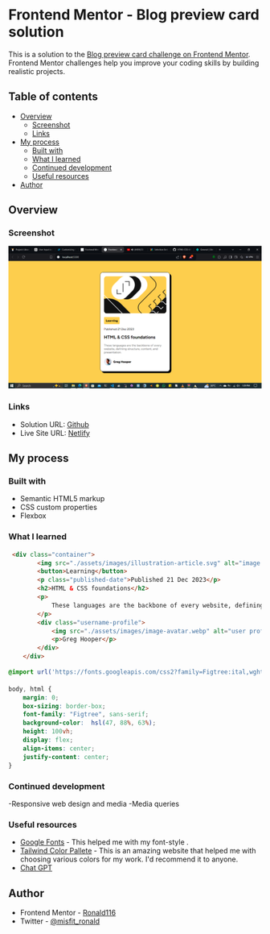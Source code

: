 # Frontend Mentor - Blog preview card solution

This is a solution to the [Blog preview card challenge on Frontend Mentor](https://www.frontendmentor.io/challenges/blog-preview-card-ckPaj01IcS). Frontend Mentor challenges help you improve your coding skills by building realistic projects.

## Table of contents

- [Overview](#overview)
  - [Screenshot](#screenshot)
  - [Links](#links)
- [My process](#my-process)
  - [Built with](#built-with)
  - [What I learned](#what-i-learned)
  - [Continued development](#continued-development)
  - [Useful resources](#useful-resources)
- [Author](#author)

## Overview

### Screenshot

![screenshot of my work](./assets/screenshot/Screenshot%20(7).png)

### Links

- Solution URL: [Github](https://github.com/Ronald116/FRONTEND_MENTOR/tree/main/02_blog_preview)
- Live Site URL: [Netlify](https://animated-biscuit-4924d4.netlify.app/)

## My process

### Built with

- Semantic HTML5 markup
- CSS custom properties
- Flexbox

### What I learned

```html
 <div class="container">
        <img src="./assets/images/illustration-article.svg" alt="image illustration">
        <button>Learning</button>
        <p class="published-date">Published 21 Dec 2023</p>
        <h2>HTML & CSS foundations</h2>
        <p>
            These languages are the backbone of every website, defining structure, content, and presentation.
        </p>
        <div class="username-profile">
            <img src="./assets/images/image-avatar.webp" alt="user profile">
            <p>Greg Hooper</p>
        </div>
    </div>
```

```css
@import url('https://fonts.googleapis.com/css2?family=Figtree:ital,wght@0,300..900;1,300..900&display=swap');

body, html {
    margin: 0;
    box-sizing: border-box;
    font-family: "Figtree", sans-serif;
    background-color:  hsl(47, 88%, 63%);
    height: 100vh;
    display: flex;
    align-items: center;
    justify-content: center;
}
```

### Continued development

-Responsive web design and media
-Media queries

### Useful resources

- [Google Fonts](https://www.fonts.google.com) - This helped me with my font-style
.
- [Tailwind Color Pallete](https://tailwindcss.com/docs/customizing-colors.com) - This is an amazing website that helped me with choosing various colors for my work. I'd recommend it to anyone.
- [Chat GPT](https://chatgpt.com)

## Author

- Frontend Mentor - [Ronald116](https://www.frontendmentor.io/profile/Ronald116)
- Twitter - [@misfit_ronald](https://www.twitter.com/misfit_ronald)
